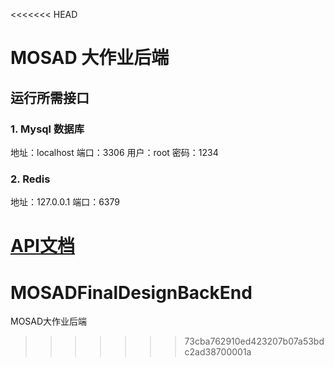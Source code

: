 <<<<<<< HEAD
# MOSAD 大作业后端

## 运行所需接口
### 1. Mysql 数据库
地址：localhost
端口：3306
用户：root
密码：1234

### 2. Redis
地址：127.0.0.1
端口：6379

[API文档](./MOSAD_FinalProject_API.md)
=======
# MOSADFinalDesignBackEnd
MOSAD大作业后端
>>>>>>> 73cba762910ed423207b07a53bdc2ad38700001a
